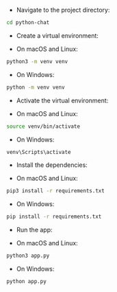 - Navigate to the project directory:

```bash
cd python-chat
```

- Create a virtual environment:

-   On macOS and Linux:

```bash
python3 -m venv venv
```

-   On Windows:

```bash
python -m venv venv
```

- Activate the virtual environment:

-   On macOS and Linux:

```bash
source venv/bin/activate
```

-   On Windows:

```bash
venv\Scripts\activate
```

- Install the dependencies:

-   On macOS and Linux:

```bash
pip3 install -r requirements.txt
```

-   On Windows:

```bash
pip install -r requirements.txt
```

- Run the app:

-   On macOS and Linux:

```bash
python3 app.py
```

-   On Windows:

```bash
python app.py
```

